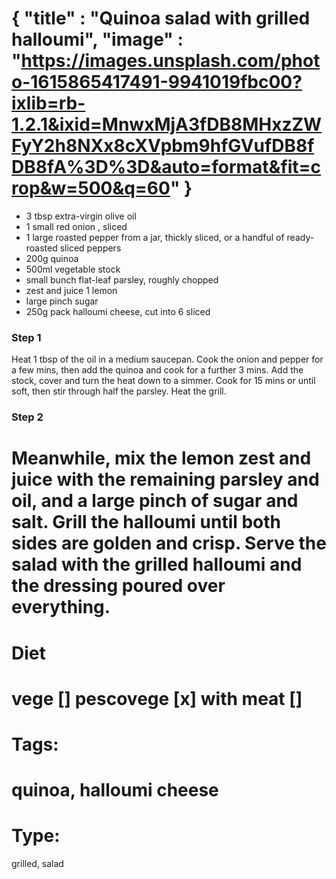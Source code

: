 {
    "title" : "Quinoa salad with grilled halloumi",
    "image" : "https://images.unsplash.com/photo-1615865417491-9941019fbc00?ixlib=rb-1.2.1&ixid=MnwxMjA3fDB8MHxzZWFyY2h8NXx8cXVpbm9hfGVufDB8fDB8fA%3D%3D&auto=format&fit=crop&w=500&q=60"
}
===

- 3 tbsp extra-virgin olive oil
- 1 small red onion , sliced
- 1 large roasted pepper from a jar, thickly sliced, or a handful of ready-roasted sliced peppers
- 200g quinoa
- 500ml vegetable stock
- small bunch flat-leaf parsley, roughly chopped
- zest and juice 1 lemon
- large pinch sugar
- 250g pack halloumi cheese, cut into 6 sliced

### Step 1
Heat 1 tbsp of the oil in a medium saucepan. Cook the onion and pepper for a few mins, then add the quinoa and cook for a further 3 mins. Add the stock, cover and turn the heat down to a simmer. Cook for 15 mins or until soft, then stir through half the parsley. Heat the grill.

### Step 2
Meanwhile, mix the lemon zest and juice with the remaining parsley and oil, and a large pinch of sugar and salt. Grill the halloumi until both sides are golden and crisp. Serve the salad with the grilled halloumi and the dressing poured over everything.
===
# Diet
vege        []
pescovege   [x]
with meat   []
===
# Tags: 
quinoa, halloumi cheese
===
# Type:
grilled, salad


